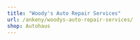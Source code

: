 ```yaml
---
title: "Woody's Auto Repair Services"
url: /ankeny/woodys-auto-repair-services/
shop: Autohaus
---
```

